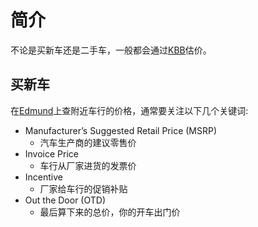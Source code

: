 # 简介
不论是买新车还是二手车，一般都会通过[KBB](https://www.kbb.com/)估价。

## 买新车
在[Edmund](https://www.edmunds.com/)上查附近车行的价格，通常要关注以下几个关键词:
- Manufacturer’s Suggested Retail Price (MSRP)
   - 汽车生产商的建议零售价
- Invoice Price
   - 车行从厂家进货的发票价
- Incentive
   - 厂家给车行的促销补贴
- Out the Door (OTD)
   - 最后算下来的总价，你的开车出门价



